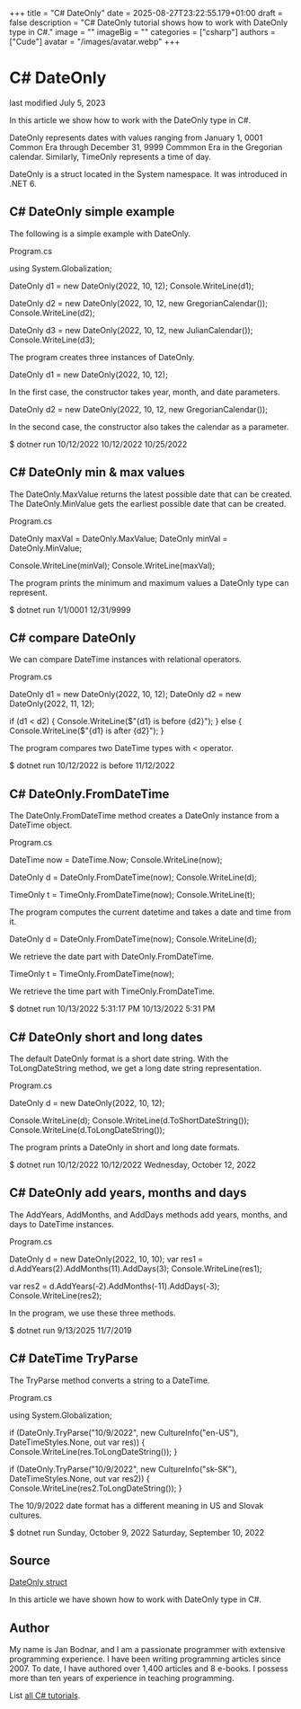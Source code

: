 +++
title = "C# DateOnly"
date = 2025-08-27T23:22:55.179+01:00
draft = false
description = "C# DateOnly tutorial shows how to work with
 DateOnly type in C#."
image = ""
imageBig = ""
categories = ["csharp"]
authors = ["Cude"]
avatar = "/images/avatar.webp"
+++

# C# DateOnly

last modified July 5, 2023

 

In this article we show how to work with the DateOnly type in C#.

DateOnly represents dates with values ranging from January 1, 0001
Common Era through December 31, 9999 Commmon Era in the Gregorian calendar.
Similarly, TimeOnly represents a time of day.

DateOnly is a struct located in the System namespace.
It was introduced in .NET 6.

## C# DateOnly simple example

The following is a simple example with DateOnly.

Program.cs
  

using System.Globalization;

DateOnly d1 = new DateOnly(2022, 10, 12);
Console.WriteLine(d1);

DateOnly d2 = new DateOnly(2022, 10, 12, new GregorianCalendar());
Console.WriteLine(d2);

DateOnly d3 = new DateOnly(2022, 10, 12, new JulianCalendar());
Console.WriteLine(d3);

The program creates three instances of DateOnly.

DateOnly d1 = new DateOnly(2022, 10, 12);

In the first case, the constructor takes year, month, and date parameters.

DateOnly d2 = new DateOnly(2022, 10, 12, new GregorianCalendar());

In the second case, the constructor also takes the calendar as a parameter.

$ dotner run
10/12/2022
10/12/2022
10/25/2022

## C# DateOnly min &amp; max values

The DateOnly.MaxValue returns the latest possible date that can be
created. The DateOnly.MinValue gets the earliest possible date that
can be created.

Program.cs
  

DateOnly maxVal = DateOnly.MaxValue;
DateOnly minVal = DateOnly.MinValue;

Console.WriteLine(minVal);
Console.WriteLine(maxVal);

The program prints the minimum and maximum values a DateOnly
type can represent.

$ dotnet run
1/1/0001
12/31/9999

## C# compare DateOnly

We can compare DateTime instances with relational operators.

Program.cs
  

DateOnly d1 = new DateOnly(2022, 10, 12);
DateOnly d2 = new DateOnly(2022, 11, 12);

if (d1 &lt; d2) {
    Console.WriteLine($"{d1} is before {d2}");
} else {
    Console.WriteLine($"{d1} is after {d2}");
}

The program compares two DateTime types with &lt;
operator.

$ dotnet run
10/12/2022 is before 11/12/2022

## C# DateOnly.FromDateTime

The DateOnly.FromDateTime method creates a DateOnly
instance from a DateTime object.

Program.cs
  

DateTime now = DateTime.Now;
Console.WriteLine(now);

DateOnly d = DateOnly.FromDateTime(now);
Console.WriteLine(d);

TimeOnly t = TimeOnly.FromDateTime(now);
Console.WriteLine(t);

The program computes the current datetime and takes a date and time from it.

DateOnly d = DateOnly.FromDateTime(now);
Console.WriteLine(d);

We retrieve the date part with DateOnly.FromDateTime.

TimeOnly t = TimeOnly.FromDateTime(now);

We retrieve the time part with TimeOnly.FromDateTime.

$ dotnet run
10/13/2022 5:31:17 PM
10/13/2022
5:31 PM

## C# DateOnly short and long dates

The default DateOnly format is a short date string. With the
ToLongDateString method, we get a long date string representation.

Program.cs
  

DateOnly d = new DateOnly(2022, 10, 12);

Console.WriteLine(d);
Console.WriteLine(d.ToShortDateString());
Console.WriteLine(d.ToLongDateString());

The program prints a DateOnly in short and long date formats.

$ dotnet run
10/12/2022
10/12/2022
Wednesday, October 12, 2022

## C# DateOnly add years, months and days

The AddYears, AddMonths, and AddDays
methods add years, months, and days to DateTime instances.

Program.cs
  

DateOnly d = new DateOnly(2022, 10, 10);
var res1 = d.AddYears(2).AddMonths(11).AddDays(3);
Console.WriteLine(res1);

var res2 = d.AddYears(-2).AddMonths(-11).AddDays(-3);
Console.WriteLine(res2);

In the program, we use these three methods.

$ dotnet run
9/13/2025
11/7/2019

## C# DateTime TryParse

The TryParse method converts a string to a DateTime.

Program.cs
  

using System.Globalization;

if (DateOnly.TryParse("10/9/2022", new CultureInfo("en-US"),
    DateTimeStyles.None, out var res))
{
    Console.WriteLine(res.ToLongDateString());
}

if (DateOnly.TryParse("10/9/2022", new CultureInfo("sk-SK"),
    DateTimeStyles.None, out var res2))
{
    Console.WriteLine(res2.ToLongDateString());
}

The 10/9/2022 date format has a different meaning in US and Slovak 
cultures.

$ dotnet run
Sunday, October 9, 2022
Saturday, September 10, 2022

## Source

[DateOnly struct](https://learn.microsoft.com/en-us/dotnet/api/system.dateonly?view=net-8.0)

In this article we have shown how to work with DateOnly type in C#.

## Author

My name is Jan Bodnar, and I am a passionate programmer with extensive
programming experience. I have been writing programming articles since 2007.
To date, I have authored over 1,400 articles and 8 e-books. I possess more
than ten years of experience in teaching programming.

List [all C# tutorials](/csharp/).